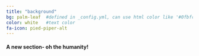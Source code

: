 ```yaml
---
title: "background"
bg: palm-leaf  #defined in _config.yml, can use html color like '#0fbfcf'
color: white   #text color
fa-icon: pied-piper-alt
---
```


#### A new section- oh the humanity!